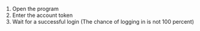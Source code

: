 1. Open the program
2. Enter the account token
3. Wait for a successful login
(The chance of logging in is not 100 percent)
